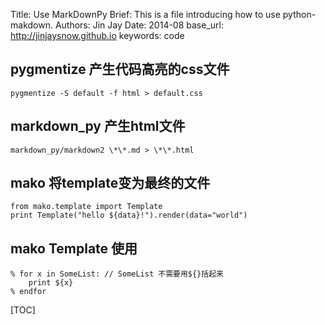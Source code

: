 Title: 	 Use MarkDownPy
Brief:   This is a file introducing how to use python-makdown.
Authors: Jin Jay
Date:    2014-08
base_url: http://jinjaysnow.github.io
keywords: code

## pygmentize 产生代码高亮的css文件
```
pygmentize -S default -f html > default.css
```

## markdown_py 产生html文件
```
markdown_py/markdown2 \*\*.md > \*\*.html
```

## mako 将template变为最终的文件
```
from mako.template import Template
print Template("hello ${data}!").render(data="world")
```

## mako Template 使用
```
% for x in SomeList: // SomeList 不需要用${}括起来
	print ${x}
% endfor
```

[TOC]

